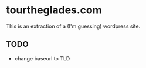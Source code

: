 tourtheglades.com
=================

This is an extraction of a (I'm guessing) wordpress site.

## TODO

* change baseurl to TLD

